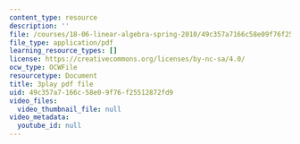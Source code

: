 ```yaml
---
content_type: resource
description: ''
file: /courses/18-06-linear-algebra-spring-2010/49c357a7166c58e09f76f25512872fd9_QVKj3LADCnA.pdf
file_type: application/pdf
learning_resource_types: []
license: https://creativecommons.org/licenses/by-nc-sa/4.0/
ocw_type: OCWFile
resourcetype: Document
title: 3play pdf file
uid: 49c357a7-166c-58e0-9f76-f25512872fd9
video_files:
  video_thumbnail_file: null
video_metadata:
  youtube_id: null
---
```

